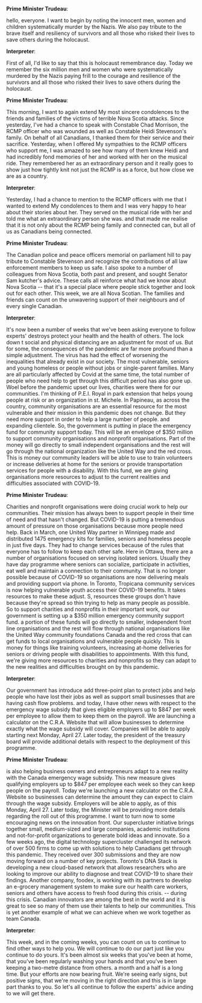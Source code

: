 

**Prime Minister Trudeau**:

hello, everyone.
I want to begin by noting the innocent men, women and children systematically murder by the Nazis.
We also pay tribute to the brave itself and resiliency of survivors and all those who risked their lives to save others during the holocaust.




**Interpreter**:

First of all, I'd like to say that this is holocaust remembrance day.
Today we remember the six million men and women who were systematically murdered by the Nazis paying frill to the courage and resilience of the survivors and all those who risked their lives to save others during the holocaust.



**Prime Minister Trudeau**:

This morning, I want to again extend My most sincere condolences to the friends and families of the victims of terrible Nova Scotia attacks.
Since yesterday, I've had a chance to speak with Constable Chad Morrison, the RCMP officer who was wounded as well as Constable Heidi Stevenson's family.
On behalf of all Canadians, I thanked them for their service and their sacrifice.
Yesterday, when I offered My sympathies to the RCMP officers who support me, I was amazed to see how many of them knew Heidi and had incredibly fond memories of her and worked with her on the musical ride.
They remembered her as an extraordinary person and it really goes to show just how tightly knit not just the RCMP is as a force, but how close we are as a country.




**Interpreter**:

Yesterday, I had a chance to mention to the RCMP officers with me that I wanted to extend My condolences to them and I was very happy to hear about their stories about her.
They served on the musical ride with her and told me what an extraordinary person she was.
and that made me realise that it is not only about the RCMP being family and connected can, but all of us as Canadians being connected.



**Prime Minister Trudeau**:

The Canadian police and peace officers memorial on parliament hill to pay tribute to Constable Stevenson and recognize the contributions of all law enforcement members to keep us safe.
I also spoke to a number of colleagues from Nova Scotia, both past and present, and sought Senator Sam kutcher's advice.
These calls all reinforce what had we know about Nova Scotia -- that it's a special place where people stick together and look out for each other.
This week, we are all Nova Scotian.
The families and friends can count on the unwavering support of their neighbours and of every single Canadian.




**Interpreter**:

It's now been a number of weeks that we've been asking everyone to follow experts' destroys protect your health and the health of others.
The lock down t social and physical distancing are an adjustment for most of us. But for some, the consequences of the pandemic are far more profound than a simple adjustment.
The virus has had the effect of worsening the inequalities that already exist in our society.
The most vulnerable, seniors and young homeless or people without jobs or single-parent families.
Many are all particularly affected by Covid at the same time, the total number of people who need help to get through this difficult period has also gone up. Woel before the pandemic upset our lives, charities were there for our communities.
I'm thinking of P.E.I. Royal in park extension that helps young people at risk or an organization in st. Michele.
In Papineau, as across the country, community organisations are an essential resource for the most vulnerable and their mission in this pandemic does not change.
But they need more support in order to help a large number of people.
and expanding clientele.
So, the government is putting in place the emergency fund for community support today.
This will be an envelope of $350 million to support community organisations and nonprofit organisations.
Part of the money will go directly to small independent organisations and the rest will go through the national organization like the United Way and the red cross.
This is money our community leaders will be able to use to train volunteers or increase deliveries at home for the seniors or provide transportation services for people with a disability.
With this fund, we are giving organisations more resources to adjust to the current realities and difficulties associated with COVID-19.



**Prime Minister Trudeau**:

Charities and nonprofit organisations were doing crucial work to help our communities.
Their mission has always been to support people in their time of need and that hasn't changed.
But COVID-19 is putting a tremendous amount of pressure on those organisations because more people need help.
Back in March, one United Way partner in Winnipeg made and distributed 1475 emergency kits for families, seniors and homeless people in just five days.
They had to change services because of the rules that everyone has to follow to keep each other safe.
Here in Ottawa, there are a number of organisations focused on serving isolated seniors.
Usually they have day programme where seniors can socialize, participate in activities, eat well and maintain a connection to their community.
That is no longer possible because of COVID-19 so organisations are now delivering meals and providing support via phone.
In Toronto, Tropicana community services is now helping vulnerable youth access their COVID-19 benefits.
It takes resources to make these adjust.
S, resources these groups don't have because they're spread so thin trying to help as many people as possible.
So to support charities and nonprofits in their important work, our government is setting up a $350 million emergency community support fund.
a portion of these funds will go directly to smaller, independent front line organisations and the rest will flow through national organisations like the United Way community foundations Canada and the red cross that can get funds to local organisations and vulnerable people quickly.
This is money for things like training volunteers, increasing at-home deliveries for seniors or driving people with disabilities to appointments.
With this fund, we're giving more resources to charities and nonprofits so they can adapt to the new realities and difficulties brought on by this pandemic.




**Interpreter**:

Our government has introduce add three-point plan to protect jobs and help people who have lost their jobs as well as support small businesses that are having cash flow problems.
and today, I have other news with respect to the emergency wage subsidy that gives eligible employers up to $847 per week per employee to allow them to keep them on the payroll.
We are launching a calculator on the C.R.A. Website that will allow businesses to determine exactly what the wage subsidy will cover.
Companies will be able to apply starting next Monday, April 27. Later today, the president of the treasury board will provide additional details with respect to the deployment of this programme.



**Prime Minister Trudeau**:

is also helping business owners and entrepreneurs adapt to a new reality with the Canada emergency wage subsidy.
This new measure gives qualifying employers up to $847 per employee each week so they can keep people on the payroll.
Today we're launching a new calculator on the C.R.A. Website so businesses can determine the amount they can expect to claim through the wage subsidy.
Employers will be able to apply, as of this Monday, April 27. Later today, the Minister will be providing more details regarding the roll out of this programme.
I want to turn now to some encouraging news on the innovation front.
Our supercluster initiative brings together small, medium-sized and large companies, academic institutions and not-for-profit organizations to generate bold ideas and innovate.
So a few weeks ago, the digital technology supercluster challenged its network of over 500 firms to come up with solutions to help Canadians get through this pandemic.
They received over 300 submissions and they are now moving forward on a number of key projects.
Toronto's DNA Stack is developing a new cloud-based network that allows researchers who are looking to improve our ability to diagnose and treat COVID-19 to share their findings.
Another company, foodex, is working with its partners to develop an e-grocery management system to make sure our health care workers, seniors and others have access to fresh food during this crisis.
-- during this crisis.
Canadian innovators are among the best in the world and it is great to see so many of them use their talents to help our communities.
This is yet another example of what we can achieve when we work together as team Canada.




**Interpreter**:

This week, and in the coming weeks, you can count on us to continue to find other ways to help you.
We will continue to do our part just like you continue to do yours.
It's been almost six weeks that you've been at home, that you've been regularly washing your hands and that you've been keeping a two-metre distance from others.
a month and a half is a long time.
But your efforts are now bearing fruit.
We're seeing early signs, but positive signs, that we're moving in the right direction and this is in large part thanks to you.
So let's all continue to follow the experts' advice anding to we will get there.
